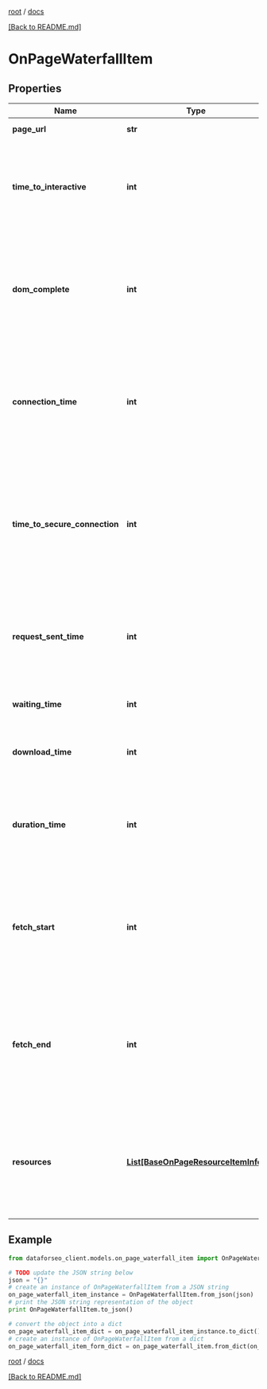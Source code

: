 [root](./../ "root") / [docs](./ "docs")

[[Back to README.md]](./../README.md "[Back to README.md]")

# OnPageWaterfallItem

## Properties

Name | Type | Description | Notes
------------ | ------------- | ------------- | -------------
**page_url** | **str** | URL of the page | [optional]
**time_to_interactive** | **int** | Time To Interactive (TTI) metric the time it takes until the user can interact with a page (in milliseconds) | [optional]
**dom_complete** | **int** | time to load resources the time it takes until the page and all of its subresources are downloaded (in milliseconds) | [optional]
**connection_time** | **int** | time to connect to a server the time it takes until the connection with a server is established (in milliseconds) | [optional]
**time_to_secure_connection** | **int** | time to establish a secure connection the time it takes until the secure connection with a server is established (in milliseconds) | [optional]
**request_sent_time** | **int** | time to send a request to a server the time it takes until the request to a server is sent (in milliseconds) | [optional]
**waiting_time** | **int** | time to first byte (TTFB) in milliseconds | [optional]
**download_time** | **int** | time it takes for a browser to receive a response (in milliseconds) | [optional]
**duration_time** | **int** | total time it takes until a browser receives a complete response from a server (in milliseconds) | [optional]
**fetch_start** | **int** | time to start downloading the HTML resource the amount of time the browser needs to start downloading a page | [optional]
**fetch_end** | **int** | time to complete downloading the HTML resource the amount of time the browser needs to complete downloading a page | [optional]
**resources** | [**List[BaseOnPageResourceItemInfo]**](BaseOnPageResourceItemInfo.md) | resource-specific timing contains separate arrays with timing for each resource found on the page | [optional]

## Example

```python
from dataforseo_client.models.on_page_waterfall_item import OnPageWaterfallItem

# TODO update the JSON string below
json = "{}"
# create an instance of OnPageWaterfallItem from a JSON string
on_page_waterfall_item_instance = OnPageWaterfallItem.from_json(json)
# print the JSON string representation of the object
print OnPageWaterfallItem.to_json()

# convert the object into a dict
on_page_waterfall_item_dict = on_page_waterfall_item_instance.to_dict()
# create an instance of OnPageWaterfallItem from a dict
on_page_waterfall_item_form_dict = on_page_waterfall_item.from_dict(on_page_waterfall_item_dict)
```

  

[root](./../ "root") / [docs](./ "docs")

[[Back to README.md]](./../README.md "[Back to README.md]")
